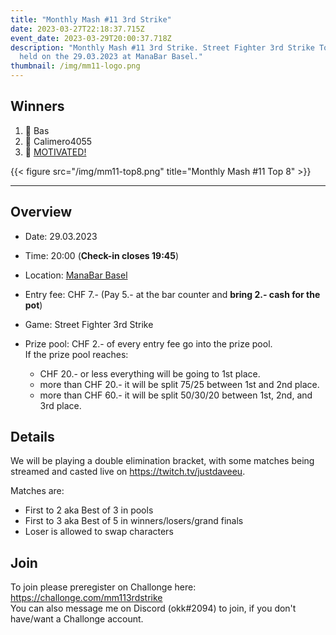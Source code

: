 ```yaml
---
title: "Monthly Mash #11 3rd Strike"
date: 2023-03-27T22:18:37.715Z
event_date: 2023-03-29T20:00:37.718Z
description: "Monthly Mash #11 3rd Strike. Street Fighter 3rd Strike Tournament
  held on the 29.03.2023 at ManaBar Basel."
thumbnail: /img/mm11-logo.png
---
```

## Winners

1. 🥇 Bas
1. 🥈 Calimero4055
1. 🥉 [MOTIVATED!](https://twitter.com/ULTRAMOTIVATED)

{{< figure src="/img/mm11-top8.png" title="Monthly Mash #11 Top 8" >}}

---

## Overview

* Date: 29.03.2023
* Time: 20:00 (**Check-in closes 19:45**)
* Location: [ManaBar Basel](https://manabar.ch/)
* Entry fee: CHF 7.- (Pay 5.- at the bar counter and **bring 2.- cash for the pot**)
* Game: Street Fighter 3rd Strike
* Prize pool: CHF 2.- of every entry fee go into the prize pool.\
  If the prize pool reaches:

  * CHF 20.- or less everything will be going to 1st place.
  * more than CHF 20.- it will be split 75/25 between 1st and 2nd place.
  * more than CHF 60.- it will be split 50/30/20 between 1st, 2nd, and 3rd place.

## Details

We will be playing a double elimination bracket, with some matches being streamed and casted live on <https://twitch.tv/justdaveeu>.

Matches are:

* First to 2 aka Best of 3 in pools
* First to 3 aka Best of 5 in winners/losers/grand finals
* Loser is allowed to swap characters

## Join

To join please preregister on Challonge here: <https://challonge.com/mm113rdstrike>\
You can also message me on Discord (okk#2094) to join, if you don't have/want a Challonge account.